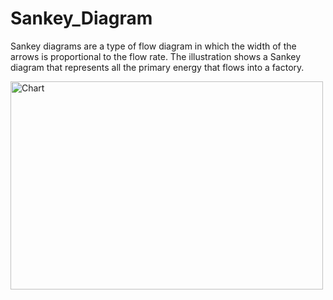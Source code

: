 # Sankey_Diagram

Sankey diagrams are a type of flow diagram in which the width of the arrows is proportional to the flow rate. The illustration shows a Sankey diagram that represents all the primary energy that flows into a factory. 


<img src="Sankey_Chart.jpg" alt="Chart" width="500" height="333">
